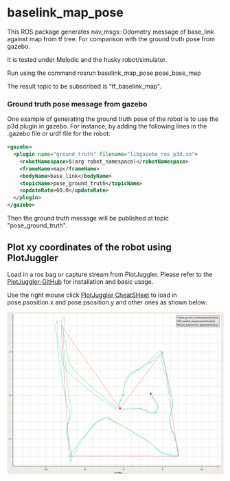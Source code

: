 # baselink_map_pose

This ROS package generates nav_msgs::Odometry  message of base_link against map from tf tree. For comparison with the ground truth pose from gazebo.



It is tested under Melodic and the husky robot/simulator.

Run using the command rosrun baselink_map_pose pose_base_map

The result topic to be subscribed is "tf_baselink_map".

### Ground truth pose message from gazebo

One example of generating the ground truth pose of the robot is to use the p3d plugin in gazebo. For instance, by adding the following lines in the .gazebo file or urdf file for the robot:

```xml
<gazebo>
  <plugin name="ground_truth" filename="libgazebo_ros_p3d.so">
    <robotNamespace>$(arg robot_namespace)</robotNamespace>
    <frameName>map</frameName>
    <bodyName>base_link</bodyName>
    <topicName>pose_ground_truth</topicName>
    <updateRate>60.0</updateRate>
  </plugin>
</gazebo>
```

Then the ground truth message will be published at topic "pose_ground_truth".

## Plot xy coordinates of the robot using PlotJuggler


Load in a ros bag or capture stream from PlotJuggler. Please refer to the  [PlotJuggler-GitHub](https://github.com/facontidavide/PlotJuggler) for installation and basic usage.

Use the right mouse click [PlotJuggler CheatSHeet](https://www.plotjuggler.io/cheatsheet) to load in pose.psosition.x and pose.psosition.y and other ones as shown below:

![2](./image/2.png)
